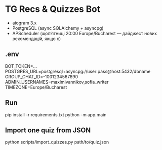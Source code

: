 # TG Recs & Quizzes Bot

- aiogram 3.x
- PostgreSQL (async SQLAlchemy + asyncpg)
- APScheduler (щоп’ятниці 20:00 Europe/Bucharest — дайджест нових рекомендацій, якщо є)

## .env
BOT_TOKEN=...
POSTGRES_URL=postgresql+asyncpg://user:pass@host:5432/dbname
GROUP_CHAT_ID=-1001234567890
ADMIN_USERNAMES=maximivannikov,sofia_writer
TIMEZONE=Europe/Bucharest

## Run
pip install -r requirements.txt
python -m app.main

## Import one quiz from JSON
python scripts/import_quizzes.py path/to/quiz.json
